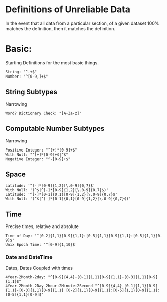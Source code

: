 # Definitions of Unreliable Data

In the event that all data from a particular section, of a given dataset 100% matches the definition, then it matches the definition.

# Basic:
Starting Definitions for the most basic things.
```
String: "^.+$"
Number: "^[0-9,]+$"
```
## String Subtypes
Narrowing
```
Word? Dictionary Check: "[A-Za-z]"
```
## Computable Number Subtypes
Narrowing
```
Positive Integer: "^[+]*[0-9]+$"
With Null: "^[+]*[0-9]+$|^$"
Negative Integer: "^-[0-9]+$"
```
## Space
```
Latitude: '^[-]*[0-9]{1,2}[\.0-9]{0,7}$'
With Null: '(^$|^[-]*[0-9]{1,2}[\.0-9]{0,7}$)'
Latitude: '^[-]*[0-1]{0,1}[0-9]{1,2}[\.0-9]{0,7}$'
With Null: '(^$|^[-]*[0-1]{0,1}[0-9]{1,2}[\.0-9]{0,7}$)'
```
## Time
Precise times, relative and absolute
```
Time of Day: '^[0-2]{1,1}[0-9]{1,1}:[0-5]{1,1}[0-9]{1,1}:[0-5]{1,1}[0-9]$'
Unix Epoch Time: '^[0-9]{1,10}$'
```

### Date and DateTime
Dates, Dates Coupled with times
```
4Year-2Month-2day: "^[0-9]{4,4}-[0-1]{1,1}[0-9]{1,1}-[0-3]{1,1}[0-9]{1,1}$"
4Year-2Month-2Day 2hour:2Minute:2Second "^[0-9]{4,4}-[0-1]{1,1}[0-9]{1,1}-[0-3]{1,1}[0-9]{1,1} [0-2]{1,1}[0-9]{1,1}:[0-5]{1,1}[0-9]{1,1}:[0-5]{1,1}[0-9]$"
```
